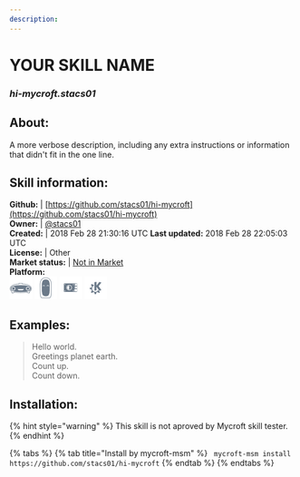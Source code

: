 ```yaml
---
description: 
---
```


# YOUR SKILL NAME  
### _hi-mycroft.stacs01_  
## About:  
A more verbose description, including any extra instructions or
information that didn't fit in the one line.

## Skill information:  
**Github:** | [https://github.com/stacs01/hi-mycroft](https://github.com/stacs01/hi-mycroft)  
**Owner:** | [@stacs01](https://github.com/stacs01)  
**Created:** | 2018 Feb 28 21:30:16 UTC  **Last updated:** 2018 Feb 28 22:05:03 UTC  
**License:** | Other  
**Market status:** | [Not in Market](https://market.mycroft.ai/skill/)  
**Platform:**  
 ![Mark I](../.gitbook/assets/mark-1-icon.png)  ![Mark II](../.gitbook/assets/mark-2-icon.png)  ![Picroft](../.gitbook/assets/picroft-icon.png)  ![plasmoid](../.gitbook/assets/kde.png)   
## Examples:  
> Hello world.  
> Greetings planet earth.  
> Count up.  
> Count down.  
  
## Installation:  
{% hint style="warning" %}
This skill is not aproved by Mycroft skill tester.
{% endhint %}
    
{% tabs %}
{% tab title="Install by mycroft-msm" %}
``` mycroft-msm install https://github.com/stacs01/hi-mycroft```
{% endtab %}
  {% endtabs %}
  